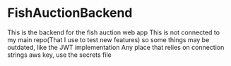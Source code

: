 # FishAuctionBackend
This is the backend for the fish auction web app
This is not connected to my main repo(That I use to test new features) so some things may be outdated, like the JWT implementation
Any place that relies on connection strings aws key, use the secrets file
